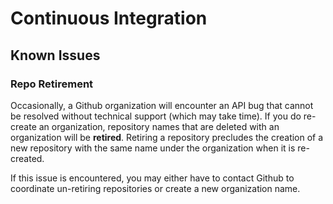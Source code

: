 # Continuous Integration

## Known Issues

### Repo Retirement

Occasionally, a Github organization will encounter an API bug that cannot be resolved without technical support (which may take time). If you do re-create an organization, repository names that are deleted with an organization will be **retired**. Retiring a repository precludes the creation of a new repository with the same name under the organization when it is re-created.

If this issue is encountered, you may either have to contact Github to coordinate un-retiring repositories or create a new organization name.
